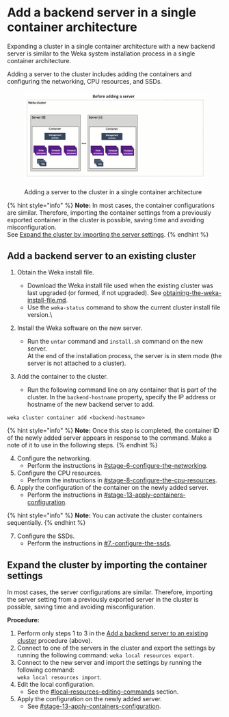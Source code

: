 # Add a backend server in a single container architecture

Expanding a cluster in a single container architecture with a new backend server is similar to the Weka system installation process in a single container architecture.

Adding a server to the cluster includes adding the containers and configuring the networking, CPU resources, and SSDs.

<figure><img src="../../.gitbook/assets/add_server_single.gif" alt=""><figcaption><p>Adding a server to the cluster in a single container architecture</p></figcaption></figure>

{% hint style="info" %}
**Note:** In most cases, the container configurations are similar. Therefore, importing the container settings from a previously exported container in the cluster is possible, saving time and avoiding misconfiguration. \
See [Expand the cluster by importing the server settings](stages-in-adding-a-backend-host.md#expand-the-cluster-by-importing-the-server-settings).
{% endhint %}

## Add a backend server to an existing cluster

1. Obtain the Weka install file.
   * Download the Weka install file used when the existing cluster was last upgraded (or formed, if not upgraded). See [obtaining-the-weka-install-file.md](../../install/bare-metal/obtaining-the-weka-install-file.md "mention").
   * Use the `weka-status` command to show the current cluster install file version.\

2. Install the Weka software on the new server.
   * Run the `untar` command and `install.sh` command on the new server.\
     At the end of the installation process, the server is in stem mode (the server is not attached to a cluster).
3. Add the container to the cluster.
   * Run the following command line on any container that is part of the cluster. In the `backend-hostname` property, specify the IP address or hostname of the new backend server to add.

```
weka cluster container add <backend-hostname>

```

{% hint style="info" %}
**Note:** Once this step is completed, the container ID of the newly added server appears in response to the command. Make a note of it to use in the following steps.
{% endhint %}

4. Configure the networking.
   * Perform the instructions in [#stage-6-configure-the-networking](../../install/bare-metal/using-cli.md#stage-6-configure-the-networking "mention").
5. Configure the CPU resources.
   * Perform the instructions in [#stage-8-configure-the-cpu-resources](../../install/bare-metal/using-cli.md#stage-8-configure-the-cpu-resources "mention").
6. Apply the configuration of the container on the newly added server.
   * Perform the instructions in [#stage-13-apply-containers-configuration](../../install/bare-metal/using-cli.md#stage-13-apply-containers-configuration "mention").

{% hint style="info" %}
**Note:** You can activate the cluster containers sequentially.
{% endhint %}

7. Configure the SSDs.
   * Perform the instructions in [#7.-configure-the-ssds](../../install/bare-metal/using-cli.md#7.-configure-the-ssds "mention").

## Expand the cluster by importing the container settings

In most cases, the server configurations are similar. Therefore, importing the server setting from a previously exported server in the cluster is possible, saving time and avoiding misconfiguration.

**Procedure:**

1. Perform only steps 1 to 3 in the [Add a backend server to an existing cluster](stages-in-adding-a-backend-host.md#add-a-backend-server-to-an-existing-cluster) procedure (above).
2. Connect to one of the servers in the cluster and export the settings by running the following command: `weka local resources export`.
3. Connect to the new server and import the settings by running the following command: \
   `weka local resources import`.
4. Edit the local configuration.
   * See the [#local-resources-editing-commands](expansion-of-specific-resources.md#local-resources-editing-commands "mention") section.
5. Apply the configuration on the newly added server.
   * See [#stage-13-apply-containers-configuration](../../install/bare-metal/using-cli.md#stage-13-apply-containers-configuration "mention").
